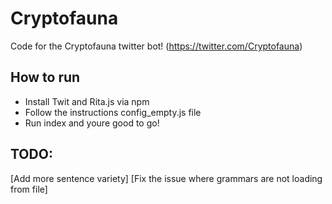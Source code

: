 # Cryptofauna
Code for the Cryptofauna twitter bot! (https://twitter.com/Cryptofauna)

## How to run
* Install Twit and Rita.js via npm
* Follow the instructions config_empty.js file
* Run index and youre good to go!


## TODO:
[Add more sentence variety]
[Fix the issue where grammars are not loading from file]
